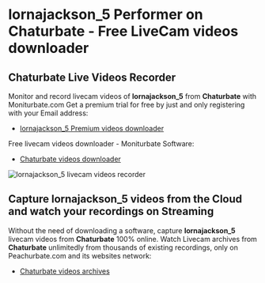 # lornajackson_5 Performer on Chaturbate - Free LiveCam videos downloader

## Chaturbate Live Videos Recorder

Monitor and record livecam videos of **lornajackson_5** from **Chaturbate** with Moniturbate.com
Get a premium trial for free by just and only registering with your Email address:
* [lornajackson_5 Premium videos downloader](https://moniturbate.com/request-demo-licence-key.html)

Free livecam videos downloader - Moniturbate Software:
* [Chaturbate videos downloader](https://moniturbate.com/moniturbate-download-software.html)

![lornajackson_5 livecam videos recorder](https://peachurnet.com/templates/moniturbate-software.png)


## Capture lornajackson_5 videos from the Cloud and watch your recordings on Streaming

Without the need of downloading a software, capture **lornajackson_5** livecam videos from **Chaturbate** 100% online.
Watch Livecam archives from **Chaturbate** unlimitedly from thousands of existing recordings, only on Peachurbate.com and its websites network:
* [Chaturbate videos archives](https://peachurnet.com/)